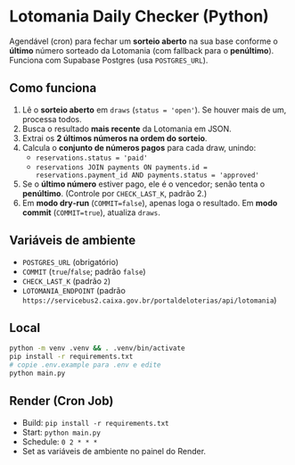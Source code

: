 
# Lotomania Daily Checker (Python)

Agendável (cron) para fechar um **sorteio aberto** na sua base conforme o **último** número sorteado da Lotomania (com fallback para o **penúltimo**).
Funciona com Supabase Postgres (usa `POSTGRES_URL`).

## Como funciona
1. Lê o **sorteio aberto** em `draws` (`status = 'open'`). Se houver mais de um, processa todos.
2. Busca o resultado **mais recente** da Lotomania em JSON.
3. Extrai os **2 últimos números na ordem do sorteio**.
4. Calcula o **conjunto de números pagos** para cada draw, unindo:
   - `reservations.status = 'paid'`
   - `reservations JOIN payments ON payments.id = reservations.payment_id AND payments.status = 'approved'`
5. Se o **último número** estiver pago, ele é o vencedor; senão tenta o **penúltimo**. (Controle por `CHECK_LAST_K`, padrão 2.)
6. Em **modo dry‑run** (`COMMIT=false`), apenas loga o resultado. Em **modo commit** (`COMMIT=true`), atualiza `draws`.

## Variáveis de ambiente
- `POSTGRES_URL` (obrigatório)
- `COMMIT` (`true`/`false`; padrão `false`)
- `CHECK_LAST_K` (padrão `2`)
- `LOTOMANIA_ENDPOINT` (padrão `https://servicebus2.caixa.gov.br/portaldeloterias/api/lotomania`)

## Local
```bash
python -m venv .venv && . .venv/bin/activate
pip install -r requirements.txt
# copie .env.example para .env e edite
python main.py
```

## Render (Cron Job)
- Build: `pip install -r requirements.txt`
- Start: `python main.py`
- Schedule: `0 2 * * *`
- Set as variáveis de ambiente no painel do Render.
